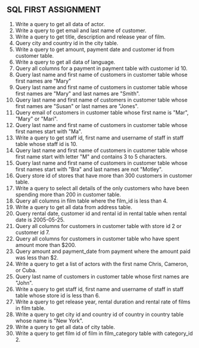 ## SQL FIRST ASSIGNMENT
1. Write a query to get all data of actor.
2. Write a query to get email and last name of customer. 
3. Write a query to get title, description and release year of film.
4. Query city and country id in the city table.
5. Write a query to get amount, payment date and customer id from customer table. 
6. Write a query to get all data of language.
7. Query all columns for a payment in payment table with customer id 10.
8. Query last name and first name of customers in customer table whose first names are "Mary"
9. Query last name and first name of customers in customer table whose first names are "Mary" and last names are "Smith".
10. Query last name and first name of customers in customer table whose first names are "Susan" or last names are "Jones".
11. Query email of customers in customer table whose first name is "Mar", "Mary" or "Mari".
12. Query last name and first name of customers in customer table whose first names start with "Ma".
13. Write a query to get staff id, first name and username of staff in staff table whose staff id is 10.
14. Query last name and first name of customers in customer table whose first name start with letter "M" and contains 3 to 5 characters.
15. Query last name and first name of customers in customer table whose first names start with "Bra" and last names are not "Motley".
16. Query store id of stores that have more than 300 customers in customer table. 
17. Write a query to select all details of the only customers who have been spending more than 200 in customer table.
18. Query all columns in film table where the film_id is less than 4.
19. Write a query to get all data from address table.
20. Query rental date, customer id and rental id in rental table when rental date is 2005-05-25.
21. Query all columns for customers in customer table with store id 2 or customer id 7.
22. Query all columns for customers in customer table who have spent amount more than $200.
23. Query amount and payment_date from payment where the amount paid was less than $2.
24. Write a query to get a list of actors with the first name Chris, Cameron, or Cuba.
25. Query last name of customers in customer table whose first names are "John".
26. Write a query to get staff id, first name and username of staff in staff table whose store id is less than 6.
27. Write a query to get release year, rental duration and rental rate of films in film table.
28. Write a query to get city id and country id of country in country table whose name is "New York".
29. Write a query to get all data of city table.
30. Write a query to get film id of film in film_category table with category_id 2.

